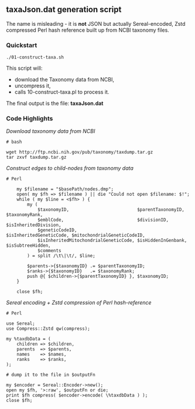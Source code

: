 ## taxaJson.dat generation script
The name is misleading - it is **not** JSON but actually Sereal-encoded, Zstd compressed Perl hash reference built up from NCBI taxonomy files.

### Quickstart

```
./01-construct-taxa.sh
```
 
This script will: 
* download the Taxonomy data from NCBI,
* uncompress it,
* calls 10-construct-taxa.pl to process it.  

The final output is the file: **taxaJson.dat**

### Code Highlights

*Download taxonomy data from NCBI*

```
# bash

wget http://ftp.ncbi.nih.gov/pub/taxonomy/taxdump.tar.gz
tar zxvf taxdump.tar.gz

```

*Construct edges to child-nodes from taxonomy data*

```
# Perl

	my $filename = "$basePath/nodes.dmp";
	open( my $fh => $filename ) || die "Could not open $filename: $!";
	while ( my $line = <$fh> ) {
		my (
			$taxonomyID,                          $parentTaxonomyID,       $taxonomyRank,
			$emblCode,                            $divisionID,             $isInheritedDivision,
			$geneticCodeID,                       $isInheritedGeneticCode, $mitochondrialGeneticCodeID,
			$isInheritedMitochondrialGeneticCode, $isHiddenInGenbank,      $isSubtreeHidden,
			$comments
		) = split /\t\|\t/, $line;
 
		$parents->{$taxonomyID} .= $parentTaxonomyID;
		$ranks->{$taxonomyID}   .= $taxonomyRank;
		push @{ $children->{$parentTaxonomyID} }, $taxonomyID;
	}
 
	close $fh;
``` 

*Sereal encoding + Zstd compression of Perl hash-reference*

```
# Perl

use Sereal;
use Compress::Zstd qw(compress);

my %taxdbData = (
	children => $children,
	parents  => $parents,
	names    => $names,
	ranks    => $ranks,
);
 
# dump it to the file in $outputFn

my $encoder = Sereal::Encoder->new();
open my $fh, '>:raw', $outputFn or die;
print $fh compress( $encoder->encode( \%taxdbData ) );
close $fh;

```

